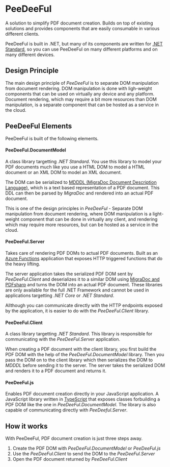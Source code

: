PeeDeeFul
=========

A solution to simplify PDF document creation. Builds on top of existing solutions and provides components
that are easily consumable in various different clients.

PeeDeeFul is built in .NET, but many of its components are written for 
[.NET Standard](https://blogs.msdn.microsoft.com/dotnet/2016/09/26/introducing-net-standard/), so you can 
use PeeDeeFul on many different platforms and on many different devices.


Design Principle
----------------

The main design principle of *PeeDeeFul* is to separate DOM manipulation from document rendering. DOM
manipulation is done with ligh-weight components that can be used on virtually any device and any platform.
Document rendering, which may require a bit more resources than DOM manipulation, is a separate component
that can be hosted as a service in the cloud.


PeeDeeFul Elements
------------------

PeeDeeFul is built of the following elements.

#### PeeDeeFul.DocumentModel

A class library targetting *.NET Standard*. You use this library to model your PDF documents much like you use
a HTML DOM to model a HTML document or an XML DOM to model an XML document.

The DOM can be serialized to [MDDDL (MigraDoc Document Description Language)](http://www.pdfsharp.net/wiki/MigraDocDDL.ashx), 
which is a text based representation of a PDF document. This DDL can then be parsed by *MigraDoc* and
rendered into an actual PDF document.

This is one of the design principles in *PeeDeeFul* - Separate DOM manipulation from document rendering,
where DOM manipulation is a light-weight component that can be done in virtually any client, and rendering
which may require more resources, but can be hosted as a service in the cloud.


#### PeeDeeFul.Server

Takes care of rendering PDF DOMs to actual PDF documents. Built as an 
[Azure Functions](https://azure.microsoft.com/en-us/services/functions/) application that exposes HTTP 
triggered functions that do the heavy lifting.

The server application takes the serialized PDF DOM sent by *PeeDeeFul.Client* and deserializes it to
a similar DOM using [MigraDoc and PDFsharp](https://www.nuget.org/packages/PDFsharp-MigraDoc-gdi/) and 
turns the DOM into an actual PDF document. These libraries are only available for the full .NET Framework
and cannot be used in applications targetting *.NET Core* or *.NET Standard*.

Allthough you can communicate directly with the HTTP endpoints exposed by the application, it is easier
to do with the *PeeDeeFul.Client* library.


#### PeeDeeFul.Client

A class library targetting *.NET Standard*. This library is responsible for communicating with the
*PeeDeeFul.Server* application.

When creating a PDF document with the client library, you first build the PDF DOM with the help of
the *PeeDeeFul.DocumentModel* library. Then you pass the DOM on to the client library which then
serializes the DOM to *MDDDL* before sending it to the server. The server takes the serialized DOM
and renders it to a PDF document and returns it.


#### PeeDeeFul.js

Enables PDF document creation directly in your JavaScript application. A JavaScript library written in
[TypeScript](https://www.typescriptlang.org) that exposes classes forbuilding a PDF DOM like the one in 
*PeeDeeFul.DocumentModel*. The library is also capable of communicating directly with *PeeDeeful.Server*.


How it works
------------

With PeeDeeFul, PDF document creation is just three steps away.

1. Create the PDF DOM with *PeeDeeFul.DocumentModel* or *PeeDeeFul.js*
2. Use the *PeeDeeFul.Client* to send the DOM to the *PeeDeeFul.Server*
3. Open the PDF document returned by *PeeDeeFul.Client*
